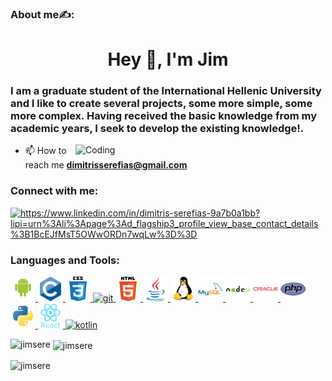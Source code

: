 ### About me✍️:

<h1 align="center">Hey 👋, I'm Jim</h1>
<h3 align="left">I am a graduate student of the International Hellenic University and I like to create several projects, some more simple, some more complex. 
Having received the basic knowledge from my academic years, I seek to develop the existing knowledge!.</h3>

<img align ="right" alt="Coding" width="400" src="https://media0.giphy.com/media/qgQUggAC3Pfv687qPC/giphy.gif">


- 📫 How to reach me **dimitrisserefias@gmail.com**


<h3 align="left">Connect with me:</h3>
<p align="left">
<a href="https://www.linkedin.com/in/dimitris-serefias-9a7b0a1bb?lipi=urn%3Ali%3Apage%3Ad_flagship3_profile_view_base_contact_details%3B1BcEJfMsT5OWwORDn7wqLw%3D%3D" target="blank"><img align="center" src="https://raw.githubusercontent.com/rahuldkjain/github-profile-readme-generator/master/src/images/icons/Social/linked-in-alt.svg" alt="https://www.linkedin.com/in/dimitris-serefias-9a7b0a1bb?lipi=urn%3Ali%3Apage%3Ad_flagship3_profile_view_base_contact_details%3B1BcEJfMsT5OWwORDn7wqLw%3D%3D" height="30" width="40" /></a>
</p>

<h3 align="left">Languages and Tools:</h3>
<p align="left"> <a href="https://developer.android.com" target="_blank" rel="noreferrer"> <img src="https://raw.githubusercontent.com/devicons/devicon/master/icons/android/android-original-wordmark.svg" alt="android" width="40" height="40"/> </a> 
<a href="https://www.cprogramming.com/" target="_blank" rel="noreferrer"> <img src="https://raw.githubusercontent.com/devicons/devicon/master/icons/c/c-original.svg" alt="c" width="40" height="40"/> </a> 
<a href="https://www.w3schools.com/css/" target="_blank" rel="noreferrer"> <img src="https://raw.githubusercontent.com/devicons/devicon/master/icons/css3/css3-original-wordmark.svg" alt="css3" width="40" height="40"/> </a> 
<a href="https://git-scm.com/" target="_blank" rel="noreferrer"> <img src="https://www.vectorlogo.zone/logos/git-scm/git-scm-icon.svg" alt="git" width="40" height="40"/> </a> 
<a href="https://www.w3.org/html/" target="_blank" rel="noreferrer"> <img src="https://raw.githubusercontent.com/devicons/devicon/master/icons/html5/html5-original-wordmark.svg" alt="html5" width="40" height="40"/> </a> 
<a href="https://www.java.com" target="_blank" rel="noreferrer"> <img src="https://raw.githubusercontent.com/devicons/devicon/master/icons/java/java-original.svg" alt="java" width="40" height="40"/> </a> 
<a href="https://www.linux.org/" target="_blank" rel="noreferrer"> <img src="https://raw.githubusercontent.com/devicons/devicon/master/icons/linux/linux-original.svg" alt="linux" width="40" height="40"/> </a> 
<a href="https://www.mysql.com/" target="_blank" rel="noreferrer"> <img src="https://raw.githubusercontent.com/devicons/devicon/master/icons/mysql/mysql-original-wordmark.svg" alt="mysql" width="40" height="40"/> </a> 
<a href="https://nodejs.org" target="_blank" rel="noreferrer"> <img src="https://raw.githubusercontent.com/devicons/devicon/master/icons/nodejs/nodejs-original-wordmark.svg" alt="nodejs" width="40" height="40"/> </a> 
<a href="https://www.oracle.com/" target="_blank" rel="noreferrer"> <img src="https://raw.githubusercontent.com/devicons/devicon/master/icons/oracle/oracle-original.svg" alt="oracle" width="40" height="40"/> </a>
<a href="https://www.php.net" target="_blank" rel="noreferrer"> <img src="https://raw.githubusercontent.com/devicons/devicon/master/icons/php/php-original.svg" alt="php" width="40" height="40"/> </a> 
<a href="https://www.python.org" target="_blank" rel="noreferrer"> <img src="https://raw.githubusercontent.com/devicons/devicon/master/icons/python/python-original.svg" alt="python" width="40" height="40"/> </a> 
<a href="https://reactjs.org/" target="_blank" rel="noreferrer"> <img src="https://raw.githubusercontent.com/devicons/devicon/master/icons/react/react-original-wordmark.svg" alt="react" width="40" height="40"/> </a>
<a href="https://kotlinlang.org" target="_blank" rel="noreferrer"> <img src="https://commons.wikimedia.org/wiki/File:Kotlin_Icon.svg" alt="kotlin" width="40" height="40"/> </a>
</p>

<p><img align="left" src="https://github-readme-stats.vercel.app/api/top-langs?username=jimsere&show_icons=true&locale=en&layout=compact" alt="jimsere" / </p>

<p>&nbsp;<img align="center" src="https://github-readme-stats.vercel.app/api?username=jimsere&show_icons=true&locale=en" alt="jimsere" /></p>

<p><img align="center" src="https://github-readme-streak-stats.herokuapp.com/?user=jimsere&" alt="jimsere" /></p>
